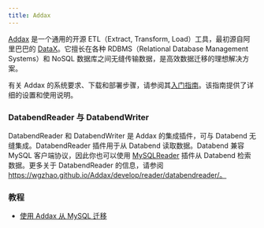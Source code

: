 ```yaml
---
title: Addax
---
```


[Addax](https://github.com/wgzhao/Addax) 是一个通用的开源 ETL（Extract, Transform, Load）工具，最初源自阿里巴巴的 [DataX](https://github.com/alibaba/DataX)。它擅长在各种 RDBMS（Relational Database Management Systems）和 NoSQL 数据库之间无缝传输数据，是高效数据迁移的理想解决方案。

有关 Addax 的系统要求、下载和部署步骤，请参阅其[入门指南](https://github.com/wgzhao/Addax#getting-started)。该指南提供了详细的设置和使用说明。

### DatabendReader 与 DatabendWriter

DatabendReader 和 DatabendWriter 是 Addax 的集成插件，可与 Databend 无缝集成。DatabendReader 插件用于从 Databend 读取数据。Databend 兼容 MySQL 客户端协议，因此你也可以使用 [MySQLReader](https://wgzhao.github.io/Addax/develop/reader/mysqlreader/) 插件从 Databend 检索数据。更多关于 DatabendReader 的信息，请参阅 https://wgzhao.github.io/Addax/develop/reader/databendreader/。

### 教程

- [使用 Addax 从 MySQL 迁移](/tutorials/migrate/migrating-from-mysql-with-addax)